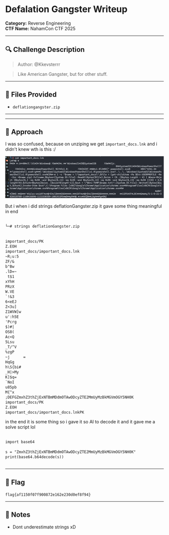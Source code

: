 # Defalation Gangster Writeup

**Category:** Reverse Engineering  
**CTF Name:** NahamCon CTF 2025  


---

## 🔍 Challenge Description

> Author: @Kkevsterrr

> Like American Gangster, but for other stuff.


---

## 📂 Files Provided  

- `deflationgangster.zip`

---


---

## 📝 Approach  

I was so confused, because on unziping we get `important_docs.lnk`
and i didn't knew wth is this :/


![alt text](image.png)

But i when i did strings deflationGangster.zip
it gave some thing meaningful in end

```

└─# strings deflationGangster.zip


important_docs/PK
Z.EOH
important_docs/important_docs.lnk
~R;u:5
ZF/&
b"Bw
.lD=~
 t$1
xYhH
PRzX
W.VE
`!&3
6<eEJ
Z<3u]
Z1WVW]w
u':h5E
'Pcrg
$)#|
OS8(
Ac<Q
5Lsu
_T/^V
%zgP
~j      =
HqGg
h\S{bi#
_H|>My
K]$q=
`NoI
u85pb
M{^x
;DEFGZmxhZ3thZjExNTBmMDdmOTAwODcyZTE2MmUyMzBkMGVmOGY5NH0K
important_docs/PK
Z.EOH
important_docs/important_docs.lnkPK

```

in the end it is some thing so i gave it so AI to decode it and it gave me a solve script lol

```

import base64

s = "ZmxhZ3thZjExNTBmMDdmOTAwODcyZTE2MmUyMzBkMGVmOGY5NH0K"
print(base64.b64decode(s))


```

---

## 🏁 Flag  

`flag{af1150f07f900872e162e230d0ef8f94}`

---

## 📌 Notes  

- Dont underestimate strings xD

